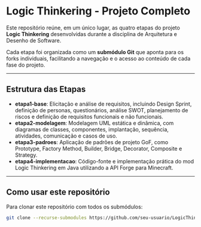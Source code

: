 # Logic Thinkering - Projeto Completo

Este repositório reúne, em um único lugar, as quatro etapas do projeto **Logic Thinkering** desenvolvidas durante a disciplina de Arquitetura e Desenho de Software.

Cada etapa foi organizada como um **submódulo Git** que aponta para os forks individuais, facilitando a navegação e o acesso ao conteúdo de cada fase do projeto.

---

## Estrutura das Etapas

- **etapa1-base**: Elicitação e análise de requisitos, incluindo Design Sprint, definição de personas, questionários, análise SWOT, planejamento de riscos e definição de requisitos funcionais e não funcionais.
- **etapa2-modelagem**: Modelagem UML estática e dinâmica, com diagramas de classes, componentes, implantação, sequência, atividades, comunicação e casos de uso.
- **etapa3-padroes**: Aplicação de padrões de projeto GoF, como Prototype, Factory Method, Builder, Bridge, Decorator, Composite e Strategy.
- **etapa4-implementacao**: Código-fonte e implementação prática do mod Logic Thinkering em Java utilizando a API Forge para Minecraft.

---

## Como usar este repositório

Para clonar este repositório com todos os submódulos:

```bash
git clone --recurse-submodules https://github.com/seu-usuario/LogicThinkering-Completo.git

